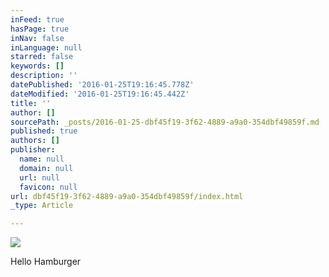 ```yaml
---
inFeed: true
hasPage: true
inNav: false
inLanguage: null
starred: false
keywords: []
description: ''
datePublished: '2016-01-25T19:16:45.778Z'
dateModified: '2016-01-25T19:16:45.442Z'
title: ''
author: []
sourcePath: _posts/2016-01-25-dbf45f19-3f62-4889-a9a0-354dbf49859f.md
published: true
authors: []
publisher:
  name: null
  domain: null
  url: null
  favicon: null
url: dbf45f19-3f62-4889-a9a0-354dbf49859f/index.html
_type: Article

---
```

![](https://the-grid-user-content.s3-us-west-2.amazonaws.com/5e80445c-ba2e-4de8-8045-ee6ed487d794.jpg)

Hello Hamburger